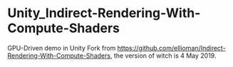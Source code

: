 # Unity_Indirect-Rendering-With-Compute-Shaders
GPU-Driven demo in Unity
Fork from https://github.com/ellioman/Indirect-Rendering-With-Compute-Shaders, the version of witch is 4 May 2019.

